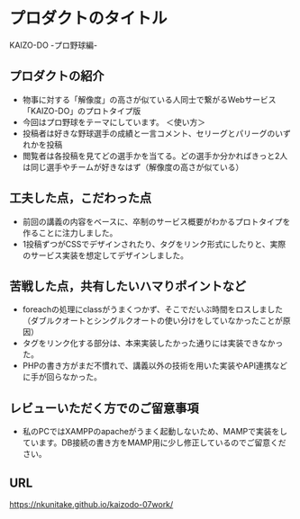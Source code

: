 # プロダクトのタイトル
KAIZO-DO -プロ野球編-

## プロダクトの紹介
- 物事に対する「解像度」の高さが似ている人同士で繋がるWebサービス「KAIZO-DO」のプロトタイプ版
- 今回はプロ野球をテーマにしています。
＜使い方＞
- 投稿者は好きな野球選手の成績と一言コメント、セリーグとパリーグのいずれかを投稿
- 閲覧者は各投稿を見てどの選手かを当てる。どの選手か分かればきっと2人は同じ選手やチームが好きなはず（解像度の高さが似ている）

## 工夫した点，こだわった点

- 前回の講義の内容をベースに、卒制のサービス概要がわかるプロトタイプを作ることに注力しました。
- 1投稿ずつがCSSでデザインされたり、タグをリンク形式にしたりと、実際のサービス実装を想定してデザインしました。

## 苦戦した点，共有したいハマりポイントなど
- foreachの処理にclassがうまくつかず、そこでだいぶ時間をロスしました（ダブルクオートとシングルクオートの使い分けをしていなかったことが原因）
- タグをリンク化する部分は、本来実装したかった通りには実装できなかった。
- PHPの書き方がまだ不慣れで、講義以外の技術を用いた実装やAPI連携などに手が回らなかった。

## レビューいただく方でのご留意事項
- 私のPCではXAMPPのapacheがうまく起動しないため、MAMPで実装をしています。DB接続の書き方をMAMP用に少し修正しているのでご留意ください。

## URL
https://nkunitake.github.io/kaizodo-07work/